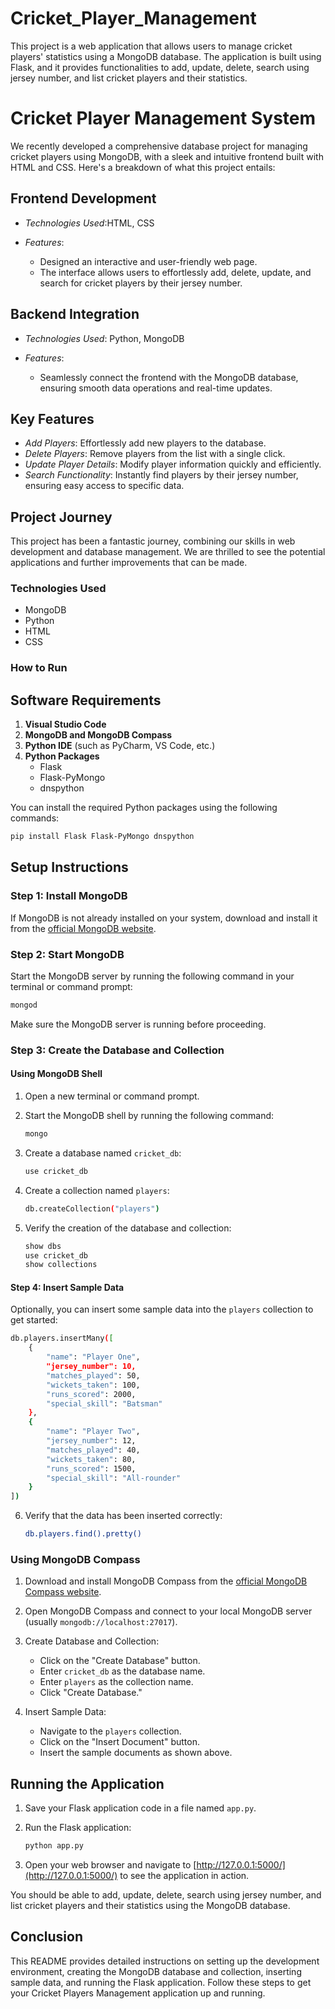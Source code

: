 # Cricket_Player_Management
This project is a web application that allows users to manage cricket players' statistics using a MongoDB database. The application is built using Flask, and it provides functionalities to add, update, delete, search using jersey number, and list cricket players and their statistics.

# Cricket Player Management System

We recently developed a comprehensive database project for managing cricket players using MongoDB, with a sleek and intuitive frontend built with HTML and CSS. Here's a breakdown of what this project entails:

## Frontend Development
- *Technologies Used*:HTML, CSS

- *Features*:
  - Designed an interactive and user-friendly web page.
  - The interface allows users to effortlessly add, delete, update, and search for cricket players by their jersey number.

## Backend Integration
- *Technologies Used*: Python, MongoDB

- *Features*:
  - Seamlessly connect the frontend with the MongoDB database, ensuring smooth data operations and real-time updates.

## Key Features
- *Add Players*: Effortlessly add new players to the database.
- *Delete Players*: Remove players from the list with a single click.
- *Update Player Details*: Modify player information quickly and efficiently.
- *Search Functionality*: Instantly find players by their jersey number, ensuring easy access to specific data.

## Project Journey
This project has been a fantastic journey, combining our skills in web development and database management. We are thrilled to see the potential applications and further improvements that can be made.

### Technologies Used
- MongoDB
- Python
- HTML
- CSS

### How to Run

## Software Requirements

1. **Visual Studio Code**
2. **MongoDB and MongoDB Compass**
3. **Python IDE** (such as PyCharm, VS Code, etc.)
4. **Python Packages**
   - Flask
   - Flask-PyMongo
   - dnspython

You can install the required Python packages using the following commands:

```bash
pip install Flask Flask-PyMongo dnspython
```

## Setup Instructions

### Step 1: Install MongoDB
If MongoDB is not already installed on your system, download and install it from the [official MongoDB website](https://www.mongodb.com/try/download/community).

### Step 2: Start MongoDB
Start the MongoDB server by running the following command in your terminal or command prompt:

```bash
mongod
```

Make sure the MongoDB server is running before proceeding.

### Step 3: Create the Database and Collection

#### Using MongoDB Shell

1. Open a new terminal or command prompt.
2. Start the MongoDB shell by running the following command:

   ```bash
   mongo
   ```

3. Create a database named `cricket_db`:

   ```bash
   use cricket_db
   ```

4. Create a collection named `players`:

   ```bash
   db.createCollection("players")
   ```

5. Verify the creation of the database and collection:

   ```bash
   show dbs
   use cricket_db
   show collections
   ```

#### Step 4: Insert Sample Data

Optionally, you can insert some sample data into the `players` collection to get started:

```bash
db.players.insertMany([
    {
        "name": "Player One",
        "jersey_number": 10,
        "matches_played": 50,
        "wickets_taken": 100,
        "runs_scored": 2000,
        "special_skill": "Batsman"
    },
    {
        "name": "Player Two",
        "jersey_number": 12,
        "matches_played": 40,
        "wickets_taken": 80,
        "runs_scored": 1500,
        "special_skill": "All-rounder"
    }
])
```

6. Verify that the data has been inserted correctly:

   ```bash
   db.players.find().pretty()
   ```

### Using MongoDB Compass

1. Download and install MongoDB Compass from the [official MongoDB Compass website](https://www.mongodb.com/products/compass).

2. Open MongoDB Compass and connect to your local MongoDB server (usually `mongodb://localhost:27017`).

3. Create Database and Collection:
   - Click on the "Create Database" button.
   - Enter `cricket_db` as the database name.
   - Enter `players` as the collection name.
   - Click "Create Database."

4. Insert Sample Data:
   - Navigate to the `players` collection.
   - Click on the "Insert Document" button.
   - Insert the sample documents as shown above.

## Running the Application

1. Save your Flask application code in a file named `app.py`.

2. Run the Flask application:

   ```bash
   python app.py
   ```

3. Open your web browser and navigate to [http://127.0.0.1:5000/](http://127.0.0.1:5000/) to see the application in action.

You should be able to add, update, delete, search using jersey number, and list cricket players and their statistics using the MongoDB database.

## Conclusion

This README provides detailed instructions on setting up the development environment, creating the MongoDB database and collection, inserting sample data, and running the Flask application. Follow these steps to get your Cricket Players Management application up and running.

